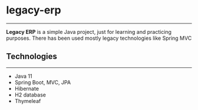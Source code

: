 # legacy-erp
___

**Legacy ERP** is a simple Java project, just for learning and practicing purposes. There has been
used mostly legacy technologies like Spring MVC

## Technologies
___

* Java 11
* Spring Boot, MVC, JPA
* Hibernate
* H2 database
* Thymeleaf